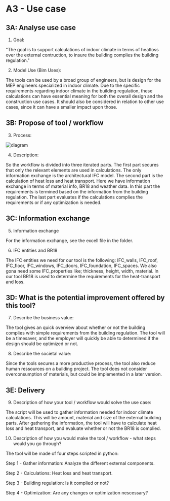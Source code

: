 # A3 - Use case

## 3A: Analyse use case

1. Goal: 

"The goal is to support calculations of indoor climate in terms of heatloss over the external contruction, to insure the building complies the building regulation." 

2. Model Use (Bim Uses): 

The tools can be used by a broad group of engineers, but is design for the MEP engineers specialized in indoor climate. Due to the specific requirements regarding indoor climate in the building regulation, these calculations can have essential meaning for both the overall design and the construction use cases. It should also be considered in relation to other use cases, since it can have a smaller impact upon those. 

## 3B: Propose of tool / workflow

3. Process: 

![diagram](https://user-images.githubusercontent.com/112874093/197334988-d7d3402f-6952-4147-92b1-557112d083cd.svg "BPMN diagram")


4. Description:

So the workflow is divided into three iterated parts. The first part secures that only the relevant elements are used in calculations. The only information exchange is the architectural IFC model. The second part is the calculation of heat loss and heat transport. Here we have information exchange in terms of material info, BR18 and weather data. In this part the requirements is termined based on the information from the building regulation. The last part evaluates if the calculations complies the requirements or if any optimization is needed. 

## 3C: Information exchange

5. Information exchange

For the information exchange, see the excell file in the folder.

6. IFC entities and BR18

The IFC entities we need for our tool is the following: IFC_walls, IFC_roof, IFC_floor, IFC_windows, IFC_doors, IFC_foundation, IFC_spaces. We also gona need some IFC_properties like; thickness, height, width, material.
In our tool BR18 is used to determine the requirements for the heat-transport and loss.


## 3D: What is the potential improvement offered by this tool?

7. Describe the business value:

The tool gives an quick overview about whether or not the building complies with simple requirements from the building regulation. The tool will be a timesaver, and the employer will quickly be able to determined if the design should be optimized or not. 

8. Describe the societal value:

Since the tools secures a more productive process, the tool also reduce human ressources on a building project. The tool does not consider 
overconsumption of materials, but could be implemented in a later version. 

## 3E: Delivery



9. Description of how your tool / workflow would solve the use case:

The script will be used to gather information needed for indoor climate calculations. This will be amount, material and size of the external building parts. After gathering the information, the tool will have to calculate heat loss and heat transport, and evaluate whether or not the BR18 is complied. 

10. Description of how you would make the tool / workflow - what steps would you go through?

The tool will be made of four steps scripted in python:

Step 1 - Gather information: Analyze the different external components.

Step 2 - Calculations: Heat loss and heat transport.

Step 3 - Building regulation: Is it complied or not?

Step 4 - Optimization: Are any changes or optimization nescessary?

